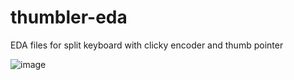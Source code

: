 # thumbler-eda
EDA files for split keyboard with clicky encoder and thumb pointer

![image](https://user-images.githubusercontent.com/89292/152871292-5945b109-70f2-4f68-84a1-1edab84a5a9f.png)
